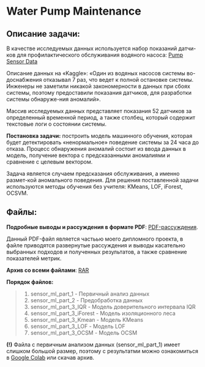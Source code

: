 # Water Рump Maintenance

## Описание задачи:
В качестве исследуемых  данных используется набор показаний датчи-ков для профилактического обслуживания водяного насоса: [Pump Sensor Data](https://www.kaggle.com/datasets/nphantawee/pump-sensor-data?datasetId=131138&sortBy=voteCount)

Описание данных на  «Kaggle»: «Один из водяных насосов системы во-доснабжения отказывал 7 раз, что ведет к полной остановке системы.  Инженеры не заметили никакой закономерности в данных при сбоях системы, поэтому предоставили показания датчиков, для разработки системы обнаруже-ния аномалий».

Массив исследуемых данных представляет показания 52 датчиков за определенный временной период, а также столбец, который содержит текстовые логи о состоянии системы.

**Постановка задачи:**  построить модель машинного обучения, которая будет детектировать «ненормальное» поведение системы за 24 часа до отказа. Процесс обнаружения аномалий состоит из ввода данных в модель, получение вектора с предсказанными аномалиями и сравнение с целевым вектором.

Задача является случаем предсказания обслуживания, а именно размет-кой аномального поведения. Для решения поставленной задачи используются методы обучения без учителя: KMeans, LOF, iForest, OCSVM. 


## Файлы:

**Подробные выводы и рассуждения в формате PDF**: [PDF-рассуждения](https://drive.google.com/file/d/1xj0BrH2guPJihJ8Z_UeZ45VizmDXCyO0/view?usp=sharing).

Данный PDF-файл является частьью моего дипломного проекта, в файле приводятся развернутые рассуждения и выводы касательно выбранных подходов и полученных результатов, а также сравнение показателей метрик.

**Архив со всеми файлами**: [RAR](https://drive.google.com/file/d/1L2A-eZC061cCLrCDt35Rv6NVsrr--1XO/view?usp=sharing)

**Порядок файлов:**
>1. sensor_ml_part_1 - Первичный анализ данных
>2. sensor_ml_part_2 - Предобработка данных
>3. sensor_ml_part_3_IQR - Модель доверительного интервала IQR
>4. sensor_ml_part_3_iForest - Модель изоляционного леса
>5. sensor_ml_part_3_Kmean - Модель KMeans
>6. sensor_ml_part_3_LOF - Модель LOF
>7. sensor_ml_part_3_OCSM - Модель OCSM


**(!)** Файла с первичным анализом данных (sensor_ml_part_1) имеет слишком большой размер, поэтому с результатми можно ознакомиться в [Google Colab](https://colab.research.google.com/drive/1qpIhoHIjSfcesvKS_NF33vI7Bgb0iQA1?usp=sharing) или скачав архив.

